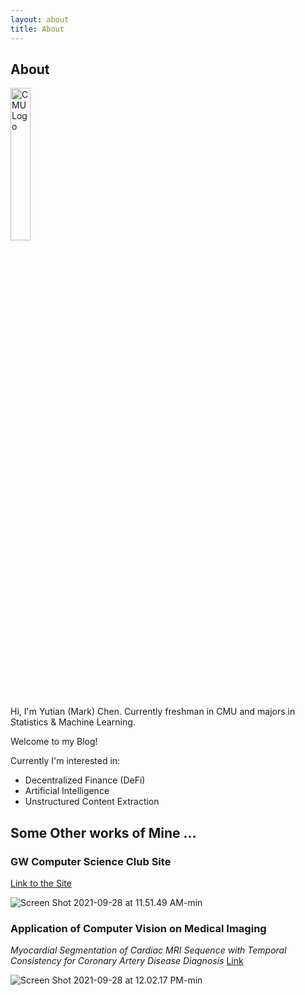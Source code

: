 ```yaml
---
layout: about
title: About
---
```


## About

<img src="{{ site.baseurl }}/assets/images/CMU_Logo.png" alt="CMU Logo" height="25%" width="25%"/>

Hi, I'm Yutian (Mark) Chen. Currently freshman in CMU and majors in Statistics & Machine Learning.

Welcome to my Blog!

Currently I'm interested in:

* Decentralized Finance (DeFi)
* Artificial Intelligence
* Unstructured Content Extraction

## Some Other works of Mine ...

### GW Computer Science Club Site

[Link to the Site](https://gwcs.xyz)

![Screen Shot 2021-09-28 at 11.51.49 AM-min](https://markdown-img-1304853431.cos.ap-guangzhou.myqcloud.com/Screen%20Shot%202021-09-28%20at%2011.51.49%20AM-min.png)

### Application of Computer Vision on Medical Imaging

*Myocardial Segmentation of Cardiac MRI Sequence with Temporal Consistency for Coronary Artery Disease Diagnosis* [Link](https://arxiv.org/pdf/2012.14564.pdf)

![Screen Shot 2021-09-28 at 12.02.17 PM-min](https://markdown-img-1304853431.cos.ap-guangzhou.myqcloud.com/Screen%20Shot%202021-09-28%20at%2012.02.17%20PM-min.png)

